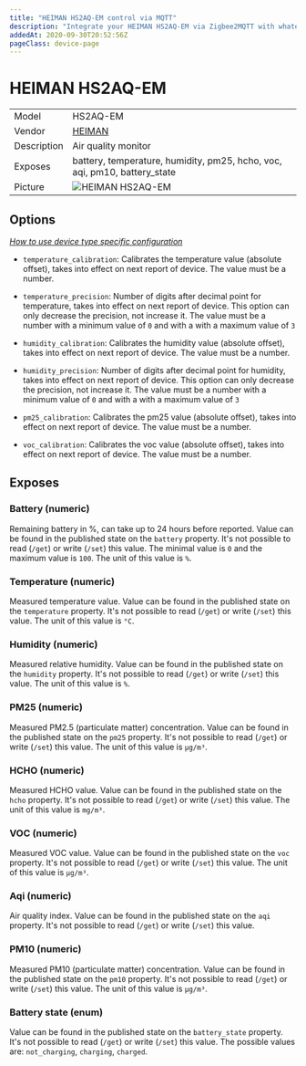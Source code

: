 ```yaml
---
title: "HEIMAN HS2AQ-EM control via MQTT"
description: "Integrate your HEIMAN HS2AQ-EM via Zigbee2MQTT with whatever smart home infrastructure you are using without the vendor's bridge or gateway."
addedAt: 2020-09-30T20:52:56Z
pageClass: device-page
---
```


<!-- !!!! -->
<!-- ATTENTION: This file is auto-generated through docgen! -->
<!-- You can only edit the "Notes"-Section between the two comment lines "Notes BEGIN" and "Notes END". -->
<!-- Do not use h1 or h2 heading within "## Notes"-Section. -->
<!-- !!!! -->

# HEIMAN HS2AQ-EM

|     |     |
|-----|-----|
| Model | HS2AQ-EM  |
| Vendor  | [HEIMAN](/supported-devices/#v=HEIMAN)  |
| Description | Air quality monitor |
| Exposes | battery, temperature, humidity, pm25, hcho, voc, aqi, pm10, battery_state |
| Picture | ![HEIMAN HS2AQ-EM](https://www.zigbee2mqtt.io/images/devices/HS2AQ-EM.png) |


<!-- Notes BEGIN: You can edit here. Add "## Notes" headline if not already present. -->


<!-- Notes END: Do not edit below this line -->



## Options
*[How to use device type specific configuration](../guide/configuration/devices-groups.md#specific-device-options)*

* `temperature_calibration`: Calibrates the temperature value (absolute offset), takes into effect on next report of device. The value must be a number.

* `temperature_precision`: Number of digits after decimal point for temperature, takes into effect on next report of device. This option can only decrease the precision, not increase it. The value must be a number with a minimum value of `0` and with a with a maximum value of `3`

* `humidity_calibration`: Calibrates the humidity value (absolute offset), takes into effect on next report of device. The value must be a number.

* `humidity_precision`: Number of digits after decimal point for humidity, takes into effect on next report of device. This option can only decrease the precision, not increase it. The value must be a number with a minimum value of `0` and with a with a maximum value of `3`

* `pm25_calibration`: Calibrates the pm25 value (absolute offset), takes into effect on next report of device. The value must be a number.

* `voc_calibration`: Calibrates the voc value (absolute offset), takes into effect on next report of device. The value must be a number.


## Exposes

### Battery (numeric)
Remaining battery in %, can take up to 24 hours before reported.
Value can be found in the published state on the `battery` property.
It's not possible to read (`/get`) or write (`/set`) this value.
The minimal value is `0` and the maximum value is `100`.
The unit of this value is `%`.

### Temperature (numeric)
Measured temperature value.
Value can be found in the published state on the `temperature` property.
It's not possible to read (`/get`) or write (`/set`) this value.
The unit of this value is `°C`.

### Humidity (numeric)
Measured relative humidity.
Value can be found in the published state on the `humidity` property.
It's not possible to read (`/get`) or write (`/set`) this value.
The unit of this value is `%`.

### PM25 (numeric)
Measured PM2.5 (particulate matter) concentration.
Value can be found in the published state on the `pm25` property.
It's not possible to read (`/get`) or write (`/set`) this value.
The unit of this value is `µg/m³`.

### HCHO (numeric)
Measured HCHO value.
Value can be found in the published state on the `hcho` property.
It's not possible to read (`/get`) or write (`/set`) this value.
The unit of this value is `mg/m³`.

### VOC (numeric)
Measured VOC value.
Value can be found in the published state on the `voc` property.
It's not possible to read (`/get`) or write (`/set`) this value.
The unit of this value is `µg/m³`.

### Aqi (numeric)
Air quality index.
Value can be found in the published state on the `aqi` property.
It's not possible to read (`/get`) or write (`/set`) this value.

### PM10 (numeric)
Measured PM10 (particulate matter) concentration.
Value can be found in the published state on the `pm10` property.
It's not possible to read (`/get`) or write (`/set`) this value.
The unit of this value is `µg/m³`.

### Battery state (enum)
Value can be found in the published state on the `battery_state` property.
It's not possible to read (`/get`) or write (`/set`) this value.
The possible values are: `not_charging`, `charging`, `charged`.

